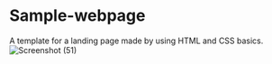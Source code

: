 # Sample-webpage
A template for a landing page made by using HTML and CSS basics.
![Screenshot (51)](https://user-images.githubusercontent.com/73391917/106476394-07640200-64cd-11eb-8b5f-524799004969.png)
